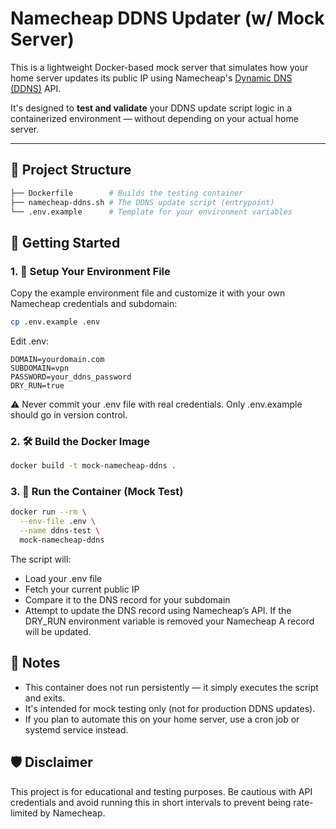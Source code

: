 # Namecheap DDNS Updater (w/ Mock Server)

This is a lightweight Docker-based mock server that simulates how your home server updates its public IP using Namecheap's [Dynamic DNS (DDNS)](https://www.namecheap.com/support/knowledgebase/article.aspx/29/11/how-do-i-dynamically-update-my-hosts-ip-with-an-http-request/) API.

It's designed to **test and validate** your DDNS update script logic in a containerized environment — without depending on your actual home server.

---

## 📁 Project Structure

```bash
├── Dockerfile        # Builds the testing container 
├── namecheap-ddns.sh # The DDNS update script (entrypoint) 
└── .env.example      # Template for your environment variables
```

## 🚀 Getting Started

### 1. 🔧 Setup Your Environment File

Copy the example environment file and customize it with your own Namecheap credentials and subdomain:

```bash
cp .env.example .env
```

Edit .env:

```
DOMAIN=yourdomain.com
SUBDOMAIN=vpn
PASSWORD=your_ddns_password
DRY_RUN=true
```
⚠️ Never commit your .env file with real credentials. Only .env.example should go in version control.

### 2. 🛠️ Build the Docker Image
```bash
docker build -t mock-namecheap-ddns .
```

### 3. 🧪 Run the Container (Mock Test)
```bash
docker run --rm \
  --env-file .env \
  --name ddns-test \
  mock-namecheap-ddns
```

The script will:

* Load your .env file
* Fetch your current public IP
* Compare it to the DNS record for your subdomain
* Attempt to update the DNS record using Namecheap’s API. If the DRY_RUN environment variable is removed your Namecheap A record will be updated.


## 📓 Notes
* This container does not run persistently — it simply executes the script and exits.
* It's intended for mock testing only (not for production DDNS updates).
* If you plan to automate this on your home server, use a cron job or systemd service instead.


## 🛡️ Disclaimer
This project is for educational and testing purposes. Be cautious with API credentials and avoid running this in short intervals to prevent being rate-limited by Namecheap.
